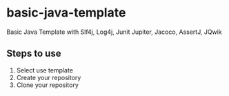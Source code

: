 # basic-java-template
Basic Java Template with Slf4j, Log4j, Junit Jupiter, Jacoco, AssertJ, JQwik


## Steps to use

1. Select use template
2. Create your repository
3. Clone your repository
